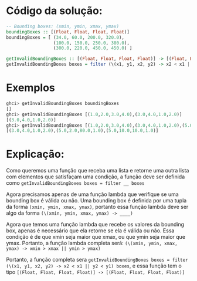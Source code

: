 # Código da solução:

```hs
-- Bounding boxes: (xmin, ymin, xmax, ymax)
boundingBoxes :: [(Float, Float, Float, Float)]
boundingBoxes = [ (34.0, 60.0, 200.0, 320.0),
                  (100.0, 150.0, 250.0, 380.0),
                  (300.0, 220.0, 450.0, 450.0) ]

getInvalidBoundingBoxes :: [(Float, Float, Float, Float)] -> [(Float, Float, Float, Float)]
getInvalidBoundingBoxes boxes = filter (\(x1, y1, x2, y2) -> x2 < x1 || y2 < y1) boxes
```

# Exemplos

```hs
ghci> getInvalidBoundingBoxes boundingBoxes 
[]
ghci> getInvalidBoundingBoxes [(1.0,2.0,3.0,4.0),(3.0,4.0,1.0,2.0)]
[(3.0,4.0,1.0,2.0)]
ghci> getInvalidBoundingBoxes [(1.0,2.0,3.0,4.0),(3.0,4.0,1.0,2.0),(5.0,2.0,80.0,1.0),(2.0,2.0,4.0,4.0),(5.0,10.0,10.0,1.0)]
[(3.0,4.0,1.0,2.0),(5.0,2.0,80.0,1.0),(5.0,10.0,10.0,1.0)]
```

# Explicação:

Como queremos uma função que receba uma lista e retorne uma outra lista com elementos que satisfaçam uma condição, a função deve ser definida como `getInvalidBoundingBoxes boxes = filter __ boxes`

Agora precisamos apenas de uma função lambda que verifique se uma bounding box é válida ou não. Uma bounding box é definida por uma tupla da forma `(xmin, ymin, xmax, ymax)`, portanto essa função lambda deve ser algo da forma `(\(xmin, ymin, xmax, ymax) -> ____)`

Agora que temos uma função lambda que recebe os valores da bounding box, apenas é necessário que ela retorne se ela é válida ou não. Essa condição é de que xmin seja maior que xmax, ou que ymin seja maior que ymax. Portanto, a função lambda completa será: `(\(xmin, ymin, xmax, ymax) -> xmin > xmax || ymin > ymax)`

Portanto, a função completa sera `getInvalidBoundingBoxes boxes = filter (\(x1, y1, x2, y2) -> x2 < x1 || y2 < y1) boxes`, e essa função tem o tipo `[(Float, Float, Float, Float)] -> [(Float, Float, Float, Float)]`

